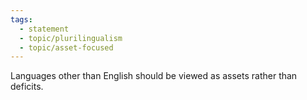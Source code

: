 ```yaml
---
tags: 
  - statement
  - topic/plurilingualism
  - topic/asset-focused
---
```

Languages other than English should be viewed as assets rather than deficits.